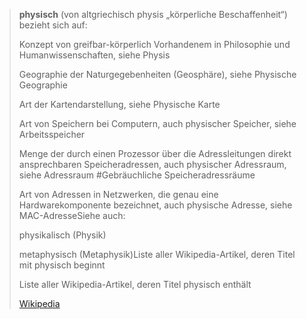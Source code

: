 > **physisch** (von altgriechisch physis „körperliche Beschaffenheit“) bezieht sich auf:
>
> 
>
> Konzept von greifbar-körperlich Vorhandenem in Philosophie und Humanwissenschaften, siehe Physis
>
> Geographie der Naturgegebenheiten (Geosphäre), siehe Physische Geographie
>
> Art der Kartendarstellung, siehe Physische Karte
>
> Art von Speichern bei Computern, auch physischer Speicher,  siehe Arbeitsspeicher 
>
> Menge der durch einen Prozessor über die Adressleitungen direkt ansprechbaren Speicheradressen, auch physischer Adressraum, siehe Adressraum #Gebräuchliche Speicheradressräume
>
> Art von Adressen in Netzwerken, die genau eine Hardwarekomponente bezeichnet, auch physische Adresse, siehe MAC-AdresseSiehe auch:
>
> 
>
> physikalisch (Physik)
>
> metaphysisch (Metaphysik)Liste aller Wikipedia-Artikel, deren Titel mit physisch beginnt
>
> Liste aller Wikipedia-Artikel, deren Titel physisch enthält
>
> [Wikipedia](https://de.wikipedia.org/wiki/Physisch)
